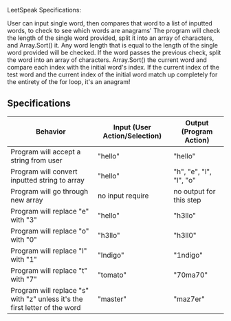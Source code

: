 LeetSpeak Specifications:

User can input  single word, then compares that word to a list of inputted words,  to check to see which words are anagrams'
The program will check the length of the single word provided, split it into an array of characters, and Array.Sort() it.
Any word length that is equal to the length of the single word provided will be checked.
If the word passes the previous check, split the word into an array of characters.
Array.Sort() the current word and compare each index with the initial word's index.
If the current index of the test word and the current index of the initial word match up completely for the entirety of the for loop, it's an anagram!


## Specifications
 |Behavior| Input (User Action/Selection)| Output (Program Action)|
 |---|---|---|
 |Program will accept a string from user |"hello" | "hello"|
 |Program will convert inputted string to array |"hello" | "h", "e", "l", "l", "o"|
 |Program will go through new array |no input require | no output for this step|
 |Program will replace "e" with "3" |"hello"|"h3llo"|
 |Program will replace "o" with "0" |"h3llo" |"h3ll0"|
 |Program will replace "I" with "1" | "Indigo"| "1ndigo"|
 |Program will replace "t" with "7" |"tomato" |"70ma70"|
 |Program will replace "s" with "z" unless it's the first letter of the word |"master"|"maz7er"|
